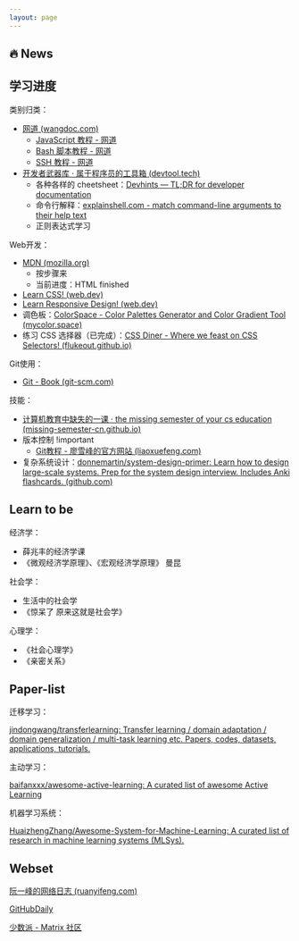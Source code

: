 ```yaml
---
layout: page
---
```


## :fire: News


## 学习进度

类别归类：

- [网道 (wangdoc.com)](https://wangdoc.com/)
  - [JavaScript 教程 - 网道](https://wangdoc.com/javascript/)
  - [Bash 脚本教程 - 网道](https://wangdoc.com/bash/)
  - [SSH 教程 - 网道](https://wangdoc.com/ssh/)
- [开发者武器库 · 属于程序员的工具箱 (devtool.tech)](https://devtool.tech/)
  - 各种各样的 cheetsheet：[Devhints — TL;DR for developer documentation](https://devhints.io/)
  - 命令行解释：[explainshell.com - match command-line arguments to their help text](https://explainshell.com/)
  - 正则表达式学习


Web开发：

- [MDN (mozilla.org)](https://developer.mozilla.org/zh-CN/docs/Learn/Getting_started_with_the_web)
  - 按步骤来
  - 当前进度：HTML finished
- [Learn CSS! (web.dev)](https://web.dev/learn/css/)
- [Learn Responsive Design! (web.dev)](https://web.dev/learn/design/)
- 调色板：[ColorSpace - Color Palettes Generator and Color Gradient Tool (mycolor.space)](https://mycolor.space/)
- 练习 CSS 选择器（已完成）：[CSS Diner - Where we feast on CSS Selectors! (flukeout.github.io)](https://flukeout.github.io/)

Git使用：

- [Git - Book (git-scm.com)](https://git-scm.com/book/zh/v2)

技能：

- [计算机教育中缺失的一课 · the missing semester of your cs education (missing-semester-cn.github.io)](https://missing-semester-cn.github.io/)
- 版本控制 !important
  - [Git教程 - 廖雪峰的官方网站 (liaoxuefeng.com)](https://www.liaoxuefeng.com/wiki/896043488029600)
- 复杂系统设计：[donnemartin/system-design-primer: Learn how to design large-scale systems. Prep for the system design interview. Includes Anki flashcards. (github.com)](https://github.com/donnemartin/system-design-primer)

## Learn to be


经济学：

- 薛兆丰的经济学课
- 《微观经济学原理》、《宏观经济学原理》 曼昆

社会学：

- 生活中的社会学
- 《惊呆了 原来这就是社会学》

心理学：
- 《社会心理学》
- 《亲密关系》

## Paper-list

迁移学习：

[jindongwang/transferlearning: Transfer learning / domain adaptation / domain generalization / multi-task learning etc. Papers, codes, datasets, applications, tutorials.](https://github.com/jindongwang/transferlearning)

主动学习：

[baifanxxx/awesome-active-learning: A curated list of awesome Active Learning](https://github.com/baifanxxx/awesome-active-learning)

机器学习系统：

[HuaizhengZhang/Awesome-System-for-Machine-Learning: A curated list of research in machine learning systems (MLSys).](https://github.com/HuaizhengZhang/Awesome-System-for-Machine-Learning)

## Webset

[阮一峰的网络日志 (ruanyifeng.com)](https://www.ruanyifeng.com/blog/)

[GitHubDaily](https://github.com/GitHubDaily/GitHubDaily)

[少数派 - Matrix 社区](https://sspai.com/matrix)